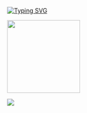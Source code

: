 [![Typing SVG](https://readme-typing-svg.herokuapp.com?font=Oswald&weight=500&pause=1000&color=0EFFC6&background=6D00FF&center=true&vCenter=true&width=435&lines=Hello%2C+it's+%40evaesqmor+%F0%9F%92%BB)](https://git.io/typing-svg)
<!-- - 👋 Hi, I’m @evaesqmor -->
<!--- - 👀 I’m interested in ...
- 🌱 I’m currently learning ...
- 💞️ I’m looking to collaborate on ...
- 📫 How to reach me ... ---> 
<!--<div>
  <img src="https://github-readme-stats.vercel.app/api?username=evaesqmor&theme=cobalt&show_icons=true&count_private=true"/>
</div>-->
<!--<div>
  <img src="https://github-readme-stats.vercel.app/api/top-langs/?username=evaesqmor&langs_count=10&theme=cobalt&show_icons=true&count_private=true"/>
</div>-->
<!---
evaesqmor/evaesqmor is a ✨ special ✨ repository because its `README.md` (this file) appears on your GitHub profile.
You can click the Preview link to take a look at your changes.
--->

<div>
  <a href="https://github.com/evaesqmor">
    <!--<img align="center" src="https://github-readme-stats.vercel.app/api/top-langs/?username=evaesqmor&langs_count=5&theme=cobalt&show_icons=true&count_private=true"/>-->
    <img align="center" height="170" src="https://github-readme-stats.vercel.app/api?username=evaesqmor&theme=cobalt&show_icons=true&count_private=true"/>
</div>

![](https://komarev.com/ghpvc/?username=evaesqmor)
